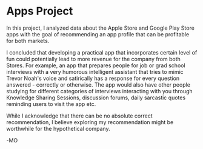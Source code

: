 # Apps Project
In this project, I analyzed data about the Apple Store and Google Play Store apps with the goal of recommending an app profile that can be profitable for both markets. <br/>

I concluded that developing a practical app that incorporates certain level of fun could potentially lead to more revenue for the company from both Stores. For example, an app that prepares people for job or grad school interviews with a very humorous intelligent assistant that tries to mimic Trevor Noah's voice and satirically has a response for every question answered - correctly or otherwise. The app would also have other people studying for different categories of interviews interacting with you through Knowledge Sharing Sessions, discussion forums, daily sarcastic quotes reminding users to visit the app etc. <br/>

While I acknowledge that there can be no absolute correct recommendation, I believe exploring my recommendation might be worthwhile for the hypothetical company. <br/>

-MO
